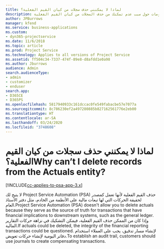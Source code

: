 ```yaml
---
title: لماذا لا يمكنني حذف سجلات من كيان القيم الفعلية؟
description: يقدم هذا الموضوع معلومات حول سبب عدم تمكنك من حذف السجلات من كيان القيم الفعلية.
author: JPBurrows
manager: kfend
ms.service: business-applications
ms.custom:
- dyn365-projectservice
ms.date: 11/6/2018
ms.topic: article
ms.prod: Project Service
ms.technology: Applies to all versions of Project Service
ms.assetid: ff504c34-7337-474f-89e8-d8afdd1e0a98
ms.author: Jburrows
audience: Admin
search.audienceType:
- admin
- customizer
- enduser
search.app:
- D365CE
- D365PS
ms.openlocfilehash: 5817940933c161dccac0fe549fabacbe57e7077a
ms.sourcegitcommit: 8c786230ef2a497280885b827162561776e2eb00
ms.translationtype: HT
ms.contentlocale: ar-SA
ms.lasthandoff: 03/24/2020
ms.locfileid: "3748608"
---
```

# <a name="why-cant-i-delete-records-from-the-actuals-entity"></a><span data-ttu-id="b92c5-103">لماذا لا يمكنني حذف سجلات من كيان القيم الفعلية؟</span><span class="sxs-lookup"><span data-stu-id="b92c5-103">Why can’t I delete records from the Actuals entity?</span></span>

[!INCLUDE[cc-applies-to-psa-app-3.x](../includes/cc-applies-to-psa-app-3x.md)]

<span data-ttu-id="b92c5-104">لا يتيح لك Project Service Automation (PSA) حذف القيم الفعلية لأنها تعمل كمصدر لحقيقة الحركات التي لها تبعات مالية على الأنظمة من الخادم، مثل دفتر الأستاذ العام.</span><span class="sxs-lookup"><span data-stu-id="b92c5-104">Project Service Automation (PSA) doesn't allow you to delete actuals because they serve as the source of truth for transactions that have financial implications to downstream systems, such as the general ledger.</span></span> <span data-ttu-id="b92c5-105">وإذا كان من الممكن حذف القيم الفعلية، فيمكن التشكيك في نزاهة حركات التقارير المالية.</span><span class="sxs-lookup"><span data-stu-id="b92c5-105">If actuals could be deleted, the integrity of the financial reporting transactions could be questioned.</span></span> <span data-ttu-id="b92c5-106">لإنشاء مسار تدقيق، يجب على العملاء استخدام دفاتر اليومية لإنشاء حركات تعويض.</span><span class="sxs-lookup"><span data-stu-id="b92c5-106">To establish an audit trail, customers should use journals to create compensating transactions.</span></span>

